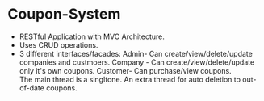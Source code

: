# Coupon-System
- RESTful Application with MVC Architecture.
- Uses CRUD operations.
- 3 different interfaces/facades:
Admin- Can create/view/delete/update companies and custmoers.
Company - Can create/view/delete/update only it's own coupons.
Customer- Can purchase/view coupons.  
The main thread is a singltone.
An extra thread for auto deletion to out-of-date coupons.
